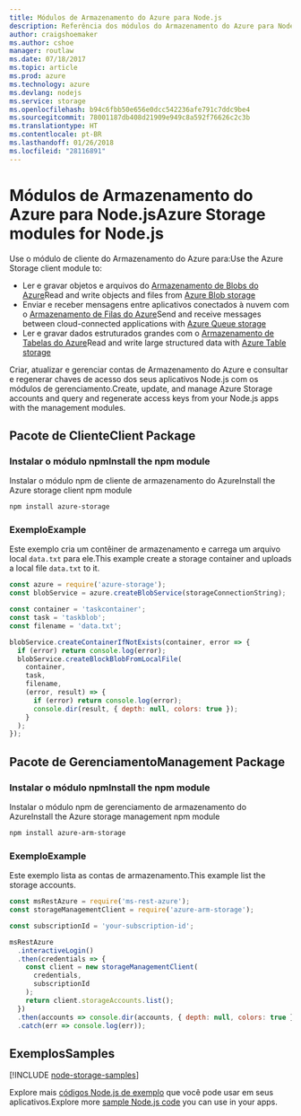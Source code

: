 ```yaml
---
title: Módulos de Armazenamento do Azure para Node.js
description: Referência dos módulos do Armazenamento do Azure para Node.js
author: craigshoemaker
ms.author: cshoe
manager: routlaw
ms.date: 07/18/2017
ms.topic: article
ms.prod: azure
ms.technology: azure
ms.devlang: nodejs
ms.service: storage
ms.openlocfilehash: b94c6fbb50e656e0dcc542236afe791c7ddc9be4
ms.sourcegitcommit: 78001187db408d21909e949c8a592f76626c2c3b
ms.translationtype: HT
ms.contentlocale: pt-BR
ms.lasthandoff: 01/26/2018
ms.locfileid: "28116891"
---
```

# <a name="azure-storage-modules-for-nodejs"></a><span data-ttu-id="d55dc-103">Módulos de Armazenamento do Azure para Node.js</span><span class="sxs-lookup"><span data-stu-id="d55dc-103">Azure Storage modules for Node.js</span></span>

<span data-ttu-id="d55dc-104">Use o módulo de cliente do Armazenamento do Azure para:</span><span class="sxs-lookup"><span data-stu-id="d55dc-104">Use the Azure Storage client module to:</span></span>

- <span data-ttu-id="d55dc-105">Ler e gravar objetos e arquivos do [Armazenamento de Blobs do Azure](https://docs.microsoft.com/azure/storage/storage-nodejs-how-to-use-blob-storage)</span><span class="sxs-lookup"><span data-stu-id="d55dc-105">Read and write objects and files from [Azure Blob storage](https://docs.microsoft.com/azure/storage/storage-nodejs-how-to-use-blob-storage)</span></span>
- <span data-ttu-id="d55dc-106">Enviar e receber mensagens entre aplicativos conectados à nuvem com o [Armazenamento de Filas do Azure](https://docs.microsoft.com/azure/storage/storage-nodejs-how-to-use-queues)</span><span class="sxs-lookup"><span data-stu-id="d55dc-106">Send and receive messages between cloud-connected applications with [Azure Queue storage](https://docs.microsoft.com/azure/storage/storage-nodejs-how-to-use-queues)</span></span>
- <span data-ttu-id="d55dc-107">Ler e gravar dados estruturados grandes com o [Armazenamento de Tabelas do Azure](https://docs.microsoft.com/azure/storage/storage-nodejs-how-to-use-table-storage)</span><span class="sxs-lookup"><span data-stu-id="d55dc-107">Read and write large structured data with [Azure Table storage](https://docs.microsoft.com/azure/storage/storage-nodejs-how-to-use-table-storage)</span></span>

<span data-ttu-id="d55dc-108">Criar, atualizar e gerenciar contas de Armazenamento do Azure e consultar e regenerar chaves de acesso dos seus aplicativos Node.js com os módulos de gerenciamento.</span><span class="sxs-lookup"><span data-stu-id="d55dc-108">Create, update, and manage Azure Storage accounts and query and regenerate access keys from your Node.js apps with the management modules.</span></span>

## <a name="client-package"></a><span data-ttu-id="d55dc-109">Pacote de Cliente</span><span class="sxs-lookup"><span data-stu-id="d55dc-109">Client Package</span></span>

### <a name="install-the-npm-module"></a><span data-ttu-id="d55dc-110">Instalar o módulo npm</span><span class="sxs-lookup"><span data-stu-id="d55dc-110">Install the npm module</span></span>

<span data-ttu-id="d55dc-111">Instalar o módulo npm de cliente de armazenamento do Azure</span><span class="sxs-lookup"><span data-stu-id="d55dc-111">Install the Azure storage client npm module</span></span>

```bash
npm install azure-storage
```

### <a name="example"></a><span data-ttu-id="d55dc-112">Exemplo</span><span class="sxs-lookup"><span data-stu-id="d55dc-112">Example</span></span>

<span data-ttu-id="d55dc-113">Este exemplo cria um contêiner de armazenamento e carrega um arquivo local `data.txt` para ele.</span><span class="sxs-lookup"><span data-stu-id="d55dc-113">This example create a storage container and uploads a local file `data.txt` to it.</span></span>

```javascript
const azure = require('azure-storage');
const blobService = azure.createBlobService(storageConnectionString);

const container = 'taskcontainer';
const task = 'taskblob';
const filename = 'data.txt';

blobService.createContainerIfNotExists(container, error => {
  if (error) return console.log(error);
  blobService.createBlockBlobFromLocalFile(
    container,
    task,
    filename,
    (error, result) => {
      if (error) return console.log(error);
      console.dir(result, { depth: null, colors: true });
    }
  );
});
```

## <a name="management-package"></a><span data-ttu-id="d55dc-114">Pacote de Gerenciamento</span><span class="sxs-lookup"><span data-stu-id="d55dc-114">Management Package</span></span>

### <a name="install-the-npm-module"></a><span data-ttu-id="d55dc-115">Instalar o módulo npm</span><span class="sxs-lookup"><span data-stu-id="d55dc-115">Install the npm module</span></span> 

<span data-ttu-id="d55dc-116">Instalar o módulo npm de gerenciamento de armazenamento do Azure</span><span class="sxs-lookup"><span data-stu-id="d55dc-116">Install the Azure storage management npm module</span></span>

```bash
npm install azure-arm-storage
```

### <a name="example"></a><span data-ttu-id="d55dc-117">Exemplo</span><span class="sxs-lookup"><span data-stu-id="d55dc-117">Example</span></span>

<span data-ttu-id="d55dc-118">Este exemplo lista as contas de armazenamento.</span><span class="sxs-lookup"><span data-stu-id="d55dc-118">This example list the storage accounts.</span></span>

```javascript
const msRestAzure = require('ms-rest-azure');
const storageManagementClient = require('azure-arm-storage');

const subscriptionId = 'your-subscription-id';

msRestAzure
  .interactiveLogin()
  .then(credentials => {
    const client = new storageManagementClient(
      credentials,
      subscriptionId
    );
    return client.storageAccounts.list();
  })
  .then(accounts => console.dir(accounts, { depth: null, colors: true }))
  .catch(err => console.log(err));
```

## <a name="samples"></a><span data-ttu-id="d55dc-119">Exemplos</span><span class="sxs-lookup"><span data-stu-id="d55dc-119">Samples</span></span>

[!INCLUDE [node-storage-samples](../docs-ref-conceptual/includes/storage-samples.md)]

<span data-ttu-id="d55dc-120">Explore mais [códigos Node.js de exemplo](https://azure.microsoft.com/resources/samples/?platform=nodejs) que você pode usar em seus aplicativos.</span><span class="sxs-lookup"><span data-stu-id="d55dc-120">Explore more [sample Node.js code](https://azure.microsoft.com/resources/samples/?platform=nodejs) you can use in your apps.</span></span>
